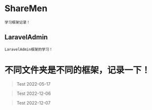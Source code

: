 # ShareMen
    学习框架记录！

## LaravelAdmin
    LaravelAdmin框架的学习！

# 不同文件夹是不同的框架，记录一下！


> Test 2022-05-17

> Test 2022-12-06

> Test 2022-12-07

